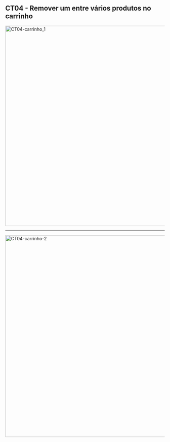 
## CT04 - Remover um entre vários produtos no carrinho


<img width="1337" height="632" alt="CT04-carrinho_1" src="https://github.com/user-attachments/assets/d524c3c4-84ee-4c2d-9e5a-72d11888939e" />


--------------------------
<img width="1329" height="637" alt="CT04-carrinho-2" src="https://github.com/user-attachments/assets/985e5608-6f0f-460a-a656-05f435ca810e" />
